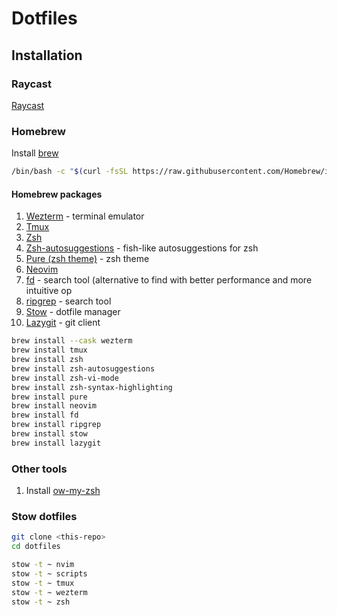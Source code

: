 # Dotfiles

## Installation

### Raycast

[Raycast](https://raycast.com/)

### Homebrew

Install [brew](https://brew.sh/)

```bash
/bin/bash -c "$(curl -fsSL https://raw.githubusercontent.com/Homebrew/install/HEAD/install.sh)"
```

#### Homebrew packages

1. [Wezterm](https://wezfurlong.org/wezterm/install/macos.html#installing-on-macos) - terminal emulator
2. [Tmux](https://formulae.brew.sh/formula/tmux)
3. [Zsh](https://formulae.brew.sh/formula/zsh)
4. [Zsh-autosuggestions](https://github.com/zsh-users/zsh-autosuggestions/blob/master/INSTALL.md) - fish-like autosuggestions for zsh
5. [Pure (zsh theme)](https://github.com/sindresorhus/pure) - zsh theme
6. [Neovim](https://github.com/neovim/neovim/blob/master/INSTALL.md)
7. [fd](https://github.com/sharkdp/fd?tab=readme-ov-file#installation) - search tool (alternative to find with better performance and more intuitive op
8. [ripgrep](https://github.com/BurntSushi/ripgrep) - search tool
9. [Stow](https://formulae.brew.sh/formula/stow) - dotfile manager
10. [Lazygit](https://formulae.brew.sh/formula/lazygit) - git client

```bash
brew install --cask wezterm
brew install tmux
brew install zsh
brew install zsh-autosuggestions
brew install zsh-vi-mode
brew install zsh-syntax-highlighting
brew install pure
brew install neovim
brew install fd
brew install ripgrep
brew install stow
brew install lazygit
```

### Other tools

1. Install [ow-my-zsh](https://ohmyz.sh/#install)


### Stow dotfiles

```bash
git clone <this-repo>
cd dotfiles

stow -t ~ nvim
stow -t ~ scripts
stow -t ~ tmux
stow -t ~ wezterm
stow -t ~ zsh
```
